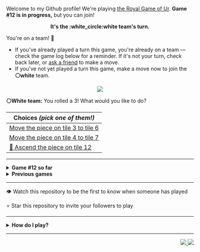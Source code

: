 Welcome to my Github profile!
We're playing
[the Royal Game of Ur](https://en.wikipedia.org/wiki/Royal_Game_of_Ur).
**Game #12 is in progress,** but you can join!

<p align="center">
  <b>It's the
  :white_circle:white
  team's turn.</b>
</p>

You're on a team! :wave:

* If you've already played a turn this game, you're already on a team
  &mdash; check the game log below for a reminder. If it's not your turn,
  check back later, or [ask a
  friend](https://twitter.com/share?text=I'm+playing+The+Royal+Game+of+Ur+on+a+GitHub+profile.+Take+your+turn+at+https://github.com/rossjrw/rossjrw+%23RoyalGameOfUr+%23github) to make a move.
* If you've not yet played a turn this game, make a move now to join the
  **:white_circle:white** team.

<p align="center"><img src="https://raw.githubusercontent.com/rossjrw/rossjrw/play/games/current/board.1872.svg"></p>

  **:white_circle:White team:**
  You rolled a 3!
What would you like to do?

| Choices *(pick one of them!)* |
| --- |
  | [    Move the piece on tile 3 to tile 6](https://github.com/rossjrw/rossjrw/issues/new?title=ur-move-3%403-0&amp;body=Press+Submit%21+You+don%27t+need+to+edit+this+text+or+do+anything+else.%0D%0A%0D%0ABe+aware+that+your+move+can+take+a+minute+or+two+to+process.) |
  | [    Move the piece on tile 4 to tile 7](https://github.com/rossjrw/rossjrw/issues/new?title=ur-move-3%404-0&amp;body=Press+Submit%21+You+don%27t+need+to+edit+this+text+or+do+anything+else.%0D%0A%0D%0ABe+aware+that+your+move+can+take+a+minute+or+two+to+process.) |
  | [  :rocket:  Ascend the piece on tile 12 ](https://github.com/rossjrw/rossjrw/issues/new?title=ur-move-3%4012-0&amp;body=Press+Submit%21+You+don%27t+need+to+edit+this+text+or+do+anything+else.%0D%0A%0D%0ABe+aware+that+your+move+can+take+a+minute+or+two+to+process.) |

-----

<details>
<summary><b>Game #12 so far</b></summary>

## Who's on each team?

<table>
    <thead>
      <tr><th colspan=2>Players in this game</th></tr>
    </thead>
    <tbody>
      <tr>
        <td align="right"><b>Black team</b> :black_circle:</td>
        <td>:white_circle: <b> White team</b></td>
      </tr>
      <tr align="center">
        <td><b><a href="https://github.com/mari1647iv">@mari1647iv</a></b> (11)<br><b><a href="https://github.com/srThibaultP">@srThibaultP</a></b> (1)<br><b><a href="https://github.com/miliansolberg">@miliansolberg</a></b> (1)</td>
        <td><b><a href="https://github.com/TejaTadepalli">@TejaTadepalli</a></b> (9)<br><b><a href="https://github.com/CostasAK">@CostasAK</a></b> (3)<br><b><a href="https://github.com/Hrushal-Nikhare">@Hrushal-Nikhare</a></b> (1)<br><b><a href="https://github.com/Sam948-byte">@Sam948-byte</a></b> (1)</td>
      </tr>
    </tbody>
  </table>

## What's happened so far?

| Time | Turn | Event | Issue | Board |
| :---: | :---: | :--- | :---: | :---: |
  | 30th Dec 2022 14:05 | **0** | :white_circle: **[@TejaTadepalli](https://github.com/TejaTadepalli)** started a new game | [#1845](https://github.com/rossjrw/rossjrw/issues/1845) | [link](https://raw.githubusercontent.com/rossjrw/rossjrw/57ccb413b922933e18cffd8a801d6bdad0d41f43/games/current/board.1845.svg) |
  | 30th Dec 2022 14:05 | **1** | :white_circle: **[@TejaTadepalli](https://github.com/TejaTadepalli)** moved a white piece onto the board to position 3    | [#1846](https://github.com/rossjrw/rossjrw/issues/1846) | [link](https://raw.githubusercontent.com/rossjrw/rossjrw/f0b0cf2e7c75051f5368712d935423fac712b223/games/current/board.1846.svg) |
  | 30th Dec 2022 14:06 | **2** | :black_circle: **[@mari1647iv](https://github.com/mari1647iv)** moved a black piece onto the board to position 1    | [#1847](https://github.com/rossjrw/rossjrw/issues/1847) |  |
  | 1st Jan 2023 07:02 | **3** | :white_circle: **[@Hrushal-Nikhare](https://github.com/Hrushal-Nikhare)** moved a white piece from position 3 to position 4  — claimed a rosette :rosette:  | [#1848](https://github.com/rossjrw/rossjrw/issues/1848) | [link](https://raw.githubusercontent.com/rossjrw/rossjrw/9333f396a5fc50699e6ac570e472fc9d27305156/games/current/board.1848.svg) |
  | 1st Jan 2023 07:02 | **4** | :white_circle:  The white team rolled a 0 and their turn was automatically passed | [#1848](https://github.com/rossjrw/rossjrw/issues/1848) | [link](https://raw.githubusercontent.com/rossjrw/rossjrw/66b9669221aa17f2870e05316dc72e749c821b5f/games/current/board.1848.svg) |
  | 1st Jan 2023 12:20 | **5** | :black_circle: **[@mari1647iv](https://github.com/mari1647iv)** moved a black piece from position 1 to position 4  — claimed a rosette :rosette:  | [#1850](https://github.com/rossjrw/rossjrw/issues/1850) | [link](https://raw.githubusercontent.com/rossjrw/rossjrw/21789b9dc02ed4358f6ae6449fd5271ba509ccb3/games/current/board.1850.svg) |
  | 1st Jan 2023 12:22 | **6** | :black_circle: **[@mari1647iv](https://github.com/mari1647iv)** moved a black piece onto the board to position 1    | [#1851](https://github.com/rossjrw/rossjrw/issues/1851) | [link](https://raw.githubusercontent.com/rossjrw/rossjrw/938bbcf55112fbd53559851b486a2273d03dd77b/games/current/board.1851.svg) |
  | 1st Jan 2023 12:30 | **7** | :white_circle: **[@CostasAK](https://github.com/CostasAK)** moved a white piece onto the board to position 1    | [#1852](https://github.com/rossjrw/rossjrw/issues/1852) | [link](https://raw.githubusercontent.com/rossjrw/rossjrw/30967845e7430be961e54e4f2cd054fa57098748/games/current/board.1852.svg) |
  | 1st Jan 2023 18:42 | **8** | :black_circle: **[@srThibaultP](https://github.com/srThibaultP)** moved a black piece from position 1 to position 3    | [#1853](https://github.com/rossjrw/rossjrw/issues/1853) | [link](https://raw.githubusercontent.com/rossjrw/rossjrw/71bfe628cf36f3724bbe079d2ea71c77d8d0782c/games/current/board.1853.svg) |
  | 2nd Jan 2023 08:19 | **9** | :white_circle: **[@CostasAK](https://github.com/CostasAK)** moved a white piece onto the board to position 3    | [#1854](https://github.com/rossjrw/rossjrw/issues/1854) | [link](https://raw.githubusercontent.com/rossjrw/rossjrw/f87b48c433a2464f478ed35afae31fecf9a6cd70/games/current/board.1854.svg) |
  | 2nd Jan 2023 16:09 | **10** | :black_circle: **[@mari1647iv](https://github.com/mari1647iv)** moved a black piece onto the board to position 2    | [#1855](https://github.com/rossjrw/rossjrw/issues/1855) | [link](https://raw.githubusercontent.com/rossjrw/rossjrw/8bc8350a38225bac405d062dd332decf3fdaaa88/games/current/board.1855.svg) |
  | 2nd Jan 2023 17:56 | **11** | :white_circle: **[@TejaTadepalli](https://github.com/TejaTadepalli)** moved a white piece from position 4 to position 5    | [#1856](https://github.com/rossjrw/rossjrw/issues/1856) | [link](https://raw.githubusercontent.com/rossjrw/rossjrw/d09d3337b687a67cb0d13d2d25bac0526b0d58bc/games/current/board.1856.svg) |
  | 2nd Jan 2023 20:37 | **12** | :black_circle: **[@miliansolberg](https://github.com/miliansolberg)** moved a black piece from position 3 to position 5 — captured a white piece :crossed_swords:   | [#1857](https://github.com/rossjrw/rossjrw/issues/1857) | [link](https://raw.githubusercontent.com/rossjrw/rossjrw/59c756357bfd1061b061ab93fa4126fc28e1dfa9/games/current/board.1857.svg) |
  | 3rd Jan 2023 02:57 | **13** | :white_circle: **[@TejaTadepalli](https://github.com/TejaTadepalli)** moved a white piece from position 1 to position 4  — claimed a rosette :rosette:  | [#1858](https://github.com/rossjrw/rossjrw/issues/1858) | [link](https://raw.githubusercontent.com/rossjrw/rossjrw/589283b397b0322ab9d6a9e00d64a5be2089e066/games/current/board.1858.svg) |
  | 3rd Jan 2023 02:57 | **14** | :white_circle: **[@TejaTadepalli](https://github.com/TejaTadepalli)** moved a white piece from position 4 to position 5 — captured a black piece :crossed_swords:   | [#1859](https://github.com/rossjrw/rossjrw/issues/1859) | [link](https://raw.githubusercontent.com/rossjrw/rossjrw/e20f22764a79568b86c217e51e5898fa71ad3652/games/current/board.1859.svg) |
  | 3rd Jan 2023 09:25 | **15** | :black_circle: **[@mari1647iv](https://github.com/mari1647iv)** moved a black piece from position 4 to position 8  — claimed a rosette :rosette:  | [#1860](https://github.com/rossjrw/rossjrw/issues/1860) | [link](https://raw.githubusercontent.com/rossjrw/rossjrw/ab6d2e787baeaba233fcc69449124264d9bc7ba5/games/current/board.1860.svg) |
  | 3rd Jan 2023 09:27 | **16** | :black_circle: **[@mari1647iv](https://github.com/mari1647iv)** moved a black piece onto the board to position 1    | [#1861](https://github.com/rossjrw/rossjrw/issues/1861) | [link](https://raw.githubusercontent.com/rossjrw/rossjrw/729f157d8c8ea919375ff0286bab22a4a79cbbde/games/current/board.1861.svg) |
  | 3rd Jan 2023 10:49 | **17** | :white_circle: **[@CostasAK](https://github.com/CostasAK)** moved a white piece from position 5 to position 9    | [#1862](https://github.com/rossjrw/rossjrw/issues/1862) | [link](https://raw.githubusercontent.com/rossjrw/rossjrw/0984743c19e4f0b570c994a897e699cc280e404e/games/current/board.1862.svg) |
  | 3rd Jan 2023 11:28 | **18** | :black_circle: **[@mari1647iv](https://github.com/mari1647iv)** moved a black piece from position 8 to position 9 — captured a white piece :crossed_swords:   | [#1863](https://github.com/rossjrw/rossjrw/issues/1863) | [link](https://raw.githubusercontent.com/rossjrw/rossjrw/69645bdb7c6030be292e0871d6cd8117e8be213d/games/current/board.1863.svg) |
  | 3rd Jan 2023 14:54 | **19** | :white_circle: **[@Sam948-byte](https://github.com/Sam948-byte)** moved a white piece from position 3 to position 6    | [#1864](https://github.com/rossjrw/rossjrw/issues/1864) | [link](https://raw.githubusercontent.com/rossjrw/rossjrw/e354c02507b9dfa2481413c1ed52d2175744608c/games/current/board.1864.svg) |
  | 4th Jan 2023 07:19 | **20** | :black_circle: **[@mari1647iv](https://github.com/mari1647iv)** moved a black piece from position 9 to position 10    | [#1865](https://github.com/rossjrw/rossjrw/issues/1865) | [link](https://raw.githubusercontent.com/rossjrw/rossjrw/6816d147997c216f1884a7d31a92c032971a82ef/games/current/board.1865.svg) |
  | 4th Jan 2023 07:37 | **21** | :white_circle: **[@TejaTadepalli](https://github.com/TejaTadepalli)** moved a white piece onto the board to position 3    | [#1866](https://github.com/rossjrw/rossjrw/issues/1866) | [link](https://raw.githubusercontent.com/rossjrw/rossjrw/998510ad9843ac13dad3a77b2dc58ec0a4711ffa/games/current/board.1866.svg) |
  | 5th Jan 2023 20:47 | **22** | :black_circle: **[@mari1647iv](https://github.com/mari1647iv)** moved a black piece from position 10 to position 12    | [#1867](https://github.com/rossjrw/rossjrw/issues/1867) | [link](https://raw.githubusercontent.com/rossjrw/rossjrw/32cd897762a57f03e1fb45751b74cfe516c320e1/games/current/board.1867.svg) |
  | 6th Jan 2023 03:20 | **23** | :white_circle: **[@TejaTadepalli](https://github.com/TejaTadepalli)** moved a white piece onto the board to position 4  — claimed a rosette :rosette:  | [#1868](https://github.com/rossjrw/rossjrw/issues/1868) | [link](https://raw.githubusercontent.com/rossjrw/rossjrw/1a0c62db44a6eae17f516c1743f31635a80b5f4b/games/current/board.1868.svg) |
  | 6th Jan 2023 03:21 | **24** | :white_circle: **[@TejaTadepalli](https://github.com/TejaTadepalli)** moved a white piece from position 6 to position 8  — claimed a rosette :rosette:  | [#1869](https://github.com/rossjrw/rossjrw/issues/1869) | [link](https://raw.githubusercontent.com/rossjrw/rossjrw/30ffca4d85e04fbe285135d2a6aee6a84ea027e3/games/current/board.1869.svg) |
  | 6th Jan 2023 03:21 | **25** | :white_circle: **[@TejaTadepalli](https://github.com/TejaTadepalli)** moved a white piece from position 8 to position 12 — captured a black piece :crossed_swords:   | [#1870](https://github.com/rossjrw/rossjrw/issues/1870) | [link](https://raw.githubusercontent.com/rossjrw/rossjrw/da4f828076a4f4008831c1db312834f6c6af1ce1/games/current/board.1870.svg) |
  | 6th Jan 2023 10:22 | **26** | :black_circle: **[@mari1647iv](https://github.com/mari1647iv)** moved a black piece from position 2 to position 4  — claimed a rosette :rosette:  | [#1871](https://github.com/rossjrw/rossjrw/issues/1871) | [link](https://raw.githubusercontent.com/rossjrw/rossjrw/d6f8dd029731b489fef07508e405f27b73a81a04/games/current/board.1871.svg) |
  | 6th Jan 2023 10:23 | **27** | :black_circle: **[@mari1647iv](https://github.com/mari1647iv)** moved a black piece from position 1 to position 2    | [#1872](https://github.com/rossjrw/rossjrw/issues/1872) |  |

</details>

<details>
<summary><b>Previous games</b></summary>

## Previous games

1. A game was started on 30th Jul 2020 by **[@rossjrw](https://github.com/rossjrw)** and ended on 4th Dec 2020. 
   * The :white_circle:white team won. 
   * 64 players played 166 moves across 4 months and 5 days. 
   * The :black_circle:black team captured 9 white pieces and claimed 12 rosettes. 
   * The :white_circle:white team captured 10 black pieces and claimed 18 rosettes. 
   * The MVP of the winning team was **[@1ethanhansen](https://github.com/1ethanhansen)**, who played 48 moves. 
   * The winning move was made by **[@qbtl](https://github.com/qbtl)** ([#269](https://github.com/rossjrw/rossjrw/issues/269)).
1. A game was started on 4th Dec 2020 by **[@1ethanhansen](https://github.com/1ethanhansen)** and ended on 11th Jan 2021. 
   * The :black_circle:black team won. 
   * 27 players played 145 moves across 1 month and 1 week. 
   * The :black_circle:black team captured 7 white pieces and claimed 16 rosettes. 
   * The :white_circle:white team captured 6 black pieces and claimed 14 rosettes. 
   * The MVP of the winning team was **[@shpatrickguo](https://github.com/shpatrickguo)**, who played 26 moves. 
   * The winning move was made by **[@shpatrickguo](https://github.com/shpatrickguo)** ([#424](https://github.com/rossjrw/rossjrw/issues/424)).
1. A game was started on 11th Jan 2021 by **[@BaptisteMartinet](https://github.com/BaptisteMartinet)** and ended on 11th Feb 2021. 
   * The :white_circle:white team won. 
   * 17 players played 118 moves across 1 month and 12 hours. 
   * The :black_circle:black team captured 2 white pieces and claimed 11 rosettes. 
   * The :white_circle:white team captured 8 black pieces and claimed 14 rosettes. 
   * The MVP of the winning team was **[@1ethanhansen](https://github.com/1ethanhansen)**, who played 45 moves. 
   * The winning move was made by **[@1ethanhansen](https://github.com/1ethanhansen)** ([#535](https://github.com/rossjrw/rossjrw/issues/535)).
1. A game was started on 11th Feb 2021 by **[@1ethanhansen](https://github.com/1ethanhansen)** and ended on 5th Mar 2021. 
   * The :white_circle:white team won. 
   * 17 players played 175 moves across 3 weeks and 22 hours. 
   * The :black_circle:black team captured 12 white pieces and claimed 17 rosettes. 
   * The :white_circle:white team captured 13 black pieces and claimed 18 rosettes. 
   * The MVP of the winning team was **[@1ethanhansen](https://github.com/1ethanhansen)**, who played 48 moves. 
   * The winning move was made by **[@1ethanhansen](https://github.com/1ethanhansen)** ([#702](https://github.com/rossjrw/rossjrw/issues/702)).
1. A game was started on 6th Mar 2021 by **[@shpatrickguo](https://github.com/shpatrickguo)** and ended on 10th May 2021. 
   * The :black_circle:black team won. 
   * 42 players played 162 moves across 2 months and 4 days. 
   * The :black_circle:black team captured 12 white pieces and claimed 17 rosettes. 
   * The :white_circle:white team captured 9 black pieces and claimed 19 rosettes. 
   * The MVP of the winning team was **[@shpatrickguo](https://github.com/shpatrickguo)**, who played 22 moves. 
   * The winning move was made by **[@crxssed7](https://github.com/crxssed7)** ([#864](https://github.com/rossjrw/rossjrw/issues/864)).
1. A game was started on 10th May 2021 by **[@HAUDRAUFHAUN](https://github.com/HAUDRAUFHAUN)** and ended on 17th Jul 2021. 
   * The :white_circle:white team won. 
   * 34 players played 167 moves across 2 months and 6 days. 
   * The :black_circle:black team captured 7 white pieces and claimed 14 rosettes. 
   * The :white_circle:white team captured 10 black pieces and claimed 18 rosettes. 
   * The MVP of the winning team was **[@1ethanhansen](https://github.com/1ethanhansen)**, who played 31 moves. 
   * The winning move was made by **[@1ethanhansen](https://github.com/1ethanhansen)** ([#1024](https://github.com/rossjrw/rossjrw/issues/1024)).
1. A game was started on 17th Jul 2021 by **[@1ethanhansen](https://github.com/1ethanhansen)** and ended on 19th Oct 2021. 
   * The :black_circle:black team won. 
   * 48 players played 153 moves across 3 months and 3 days. 
   * The :black_circle:black team captured 6 white pieces and claimed 17 rosettes. 
   * The :white_circle:white team captured 6 black pieces and claimed 15 rosettes. 
   * The MVP of the winning team was **[@PkmnQ](https://github.com/PkmnQ)**, who played 13 moves. 
   * The winning move was made by **[@OmKakatkar](https://github.com/OmKakatkar)** ([#1175](https://github.com/rossjrw/rossjrw/issues/1175)).
1. A game was started on 19th Oct 2021 by **[@OmKakatkar](https://github.com/OmKakatkar)** and ended on 29th Oct 2021. 
   * The :white_circle:white team won. 
   * 13 players played 135 moves across 1 week and 3 days. 
   * The :black_circle:black team captured 5 white pieces and claimed 13 rosettes. 
   * The :white_circle:white team captured 6 black pieces and claimed 15 rosettes. 
   * The MVP of the winning team was **[@Timemaster111](https://github.com/Timemaster111)**, who played 46 moves. 
   * The winning move was made by **[@Timemaster111](https://github.com/Timemaster111)** ([#1342](https://github.com/rossjrw/rossjrw/issues/1342)).
1. A game was started on 29th Oct 2021 by **[@jbmagination](https://github.com/jbmagination)** and ended on 15th May 2022. 
   * The :white_circle:white team won. 
   * 80 players played 187 moves across 6 months and 2 weeks. 
   * The :black_circle:black team captured 11 white pieces and claimed 17 rosettes. 
   * The :white_circle:white team captured 13 black pieces and claimed 19 rosettes. 
   * The MVP of the winning team was **[@nirakon](https://github.com/nirakon)**, who played 18 moves. 
   * The winning move was made by **[@Madflows](https://github.com/Madflows)** ([#1534](https://github.com/rossjrw/rossjrw/issues/1534)).
1. A game was started on 15th May 2022 by **[@VikashPR](https://github.com/VikashPR)** and ended on 29th Dec 2022. 
   * The :white_circle:white team won. 
   * 109 players played 177 moves across 7 months and 2 weeks. 
   * The :black_circle:black team captured 9 white pieces and claimed 23 rosettes. 
   * The :white_circle:white team captured 11 black pieces and claimed 19 rosettes. 
   * The MVP of the winning team was **[@LAPCoder](https://github.com/LAPCoder)**, who played 11 moves. 
   * The winning move was made by **[@LAPCoder](https://github.com/LAPCoder)** ([#1726](https://github.com/rossjrw/rossjrw/issues/1726)).
1. A game was started on 29th Dec 2022 by **[@CostasAK](https://github.com/CostasAK)** and ended on 30th Dec 2022. 
   * The :black_circle:black team won. 
   * 4 players played 121 moves across 19 hours and 41 minutes. 
   * The :black_circle:black team captured 6 white pieces and claimed 14 rosettes. 
   * The :white_circle:white team captured 4 black pieces and claimed 15 rosettes. 
   * The MVP of the winning team was **[@CostasAK](https://github.com/CostasAK)**, who played 59 moves. 
   * The winning move was made by **[@CostasAK](https://github.com/CostasAK)** ([#1844](https://github.com/rossjrw/rossjrw/issues/1844)).

</details>

-----

:eye: Watch this repository to be the first to know when someone has played

:star: Star this repository to invite your followers to play

-----

<details>
<summary><b>How do I play?</b></summary>

## Rules of the game

It's the **:white_circle:white** team versus the **:black_circle:black**
team.

The first team to **:rocket:ascend** all 7 of their pieces **:crown:wins**.
Your goal is to achieve that, and to block the other team from doing the
same.

_(Learn more about the rules of the Royal Game of Ur at
[RoyalUr.net/learn](https://royalur.net/learn/), or watch [Tom Scott play
against Irving Finkel](https://www.youtube.com/watch?v=WZskjLq040I) in
2017.)_

### Movement

Each turn starts by rolling 4 binary dice, which results in a number from 0
to 4. The current team gets to move one of their pieces by that many tiles.

All 14 pieces start on position 0 (the space just before tile 1).

### :rocket:Ascension

Moving a piece onto position 15 (the imaginary space after tile 14) causes
that piece to leave the board forever. This is **:rocket:ascension**, and
is the goal of the game &mdash; the first team to ascend all 7 of their
pieces wins.

### :crossed_swords:Capturing

You will move your pieces along the tiles from tile 1 to tile 14.

The tiles on your side of the board (tiles 1 through 4, 13, and 14) are
safe &mdash; only your pieces can be there. However, the tiles in the
middle (tiles 5 through 12) are unsafe &mdash; your opponent's pieces can
also be here. If one team's piece lands on the same tile as another team's
piece, the piece that was landed on is **:crossed_swords:captured**! It
goes all the way back to position 0.

### :rosette:Rosettes

If a piece lands on a **:rosette:rosette** (tiles 4, 8, and 14), that team
gets to immediately take another turn.

A piece that is on the rosette on tile 8 *cannot be
**:crossed_swords:captured***. A piece trying to capture it will simply
bounce off onto tile 9.

## How to play

Playing Ur on my GitHub profile is easy. The dice have already been rolled
for you &mdash; all you have to do is decide what to do with them. Anyone
with a GitHub account can play.

Anyone can join either team at any time, but once you're in a team, you're
locked into it until the game ends. You won't be able to play a move when
it's the other team's turn.

The list of links below the board image shows each possible move. Clicking
one of those will take you to a page where you can create an issue in this
repository, where all you have to do is click submit to play your move.

It will take a moment for Github Actions to acknowledge your move, but once
it does, you'll see it react with the 'eyes' emoji (:eyes:). A few seconds
later it will react with the 'rocket' emoji (:rocket:) to let you know that
your move was successful, then leave a comment explaining what happened,
and it'll also make a commit to record your move.

_(If you don't see any of that, then something went wrong. Ping me in your
issue by typing `cc @rossjrw`, and I'll take a look.)_

Note that if your team has no possible moves &mdash; for example by rolling a 0
&mdash; your turn will be automatically skipped. The event log will let you
know if this has happened.

## Behind the scenes

Check out the [`source` branch of this repository](https://github.com/rossjrw/rossjrw/tree/source) for the source
code and a little commentary on the inspiration behind this project.

### Contributing

I welcome bug reports, feature suggestions and pull requests! Just make
sure you ping me in your issue or PR by adding `cc @rossjrw`, as I don't receive notifications for new issues in this repository
(for hopefully obvious reasons).

</details>

-----

<p align="right">
  <a href="https://github.com/rossjrw/rossjrw/actions?query=workflow:build">
    <img src="https://github.com/rossjrw/rossjrw/workflows/build/badge.svg?branch=source"/>
  </a>
  <a href="https://github.com/rossjrw/rossjrw/actions?query=workflow:play">
    <img src="https://github.com/rossjrw/rossjrw/workflows/play/badge.svg?branch=play"/>
  </a>
</p>
